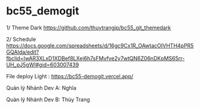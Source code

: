 # bc55_demogit

1/ Theme Dark
https://github.com/thuytrangjp/bc55_git_themedark

2/ Schedule
https://docs.google.com/spreadsheets/d/16gc9Cx1R_OAwtacOIVHTH4pPR5GQAIda/edit?fbclid=IwAR3XLxD1XDBef8LXej6h7sFMvfye2y7wtQN6Z06nDKpMS65rr-UH_pJ5gWI#gid=603007439

File deploy Light : https://bc55-demogit.vercel.app/

Quản lý Nhánh Dev A: Nghĩa

Quản lý Nhánh Dev B: Thùy Trang

